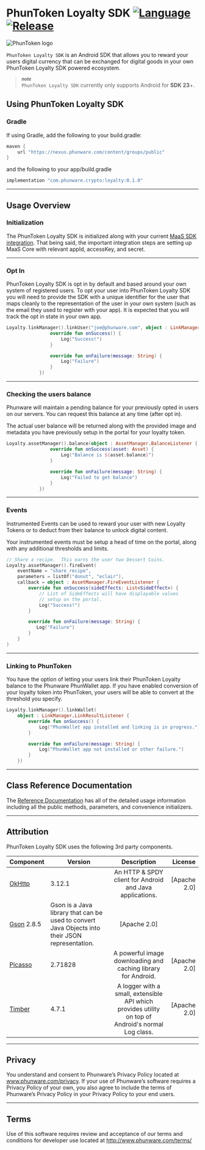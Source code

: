 PhunToken Loyalty SDK [![Language](https://img.shields.io/badge/Kotlin-1.3-%234c20f0.svg)]() [![Release](https://img.shields.io/badge/Release-0.1.0-%234c20f0.svg)]()
=====
![PhunToken logo](https://s3-us-west-1.amazonaws.com/honeybadger.phunware.com/phuncoin.png)

`PhunToken Loyalty SDK` is an Android SDK that allows you to reward your users digital currency that can be exchanged for digital goods in your own PhunToken Loyalty SDK powered ecosystem.

> ***<sub>note</sub>*** <br/>
>  `PhunToken Loyalty SDK` currently only supports Android for  **SDK 23**+. 
  
<a id="installation"></a>
## Using PhunToken Loyalty SDK

### **Gradle**

If using Gradle, add the following to your build.gradle:

```gradle
maven {
    url "https://nexus.phunware.com/content/groups/public"
}
```

and the following to your app/build.gradle

```gradle
implementation "com.phunware.crypto:loyalty:0.1.0"
```

***
<a id="usage-overview"></a>
## Usage Overview

### **Initialization**
The PhunToken Loyalty SDK is initialized along with your current [MaaS SDK integration](https://github.com/phunware/maas-core-android-sdk).  That being said, the important integration steps are setting up MaaS Core with relevant appId, accessKey, and secret.

***
### **Opt In**
PhunToken Loyalty SDK is opt in by default and based around your own system of registered users.  To opt your user into PhunToken Loyalty SDK you will need to provide the SDK with a unique identifier for the user that maps cleanly to the representation of the user in your own system (such as the email they used to register with your app). It is expected that you will track the opt in state in your own app.


```kotlin
Loyalty.linkManager().linkUser("joe@phunware.com", object : LinkManager.LinkResultListener {
                override fun onSuccess() {
                    Log("Success!")
                }

                override fun onFailure(message: String) {
                    Log("Failure")
                }
            })
```

***
### **Checking the users balance**

Phunware will maintain a pending balance for your previously opted in users on our servers.  You can request this balance at any time (after opt in).

The actual user balance will be returned along with the provided image and metadata you have previously setup in the portal for your loyalty token.

```kotlin
Loyalty.assetManager().balance(object : AssetManager.BalanceListener {
                override fun onSuccess(asset: Asset) {
                    Log("Balance is ${asset.balance}")
                }

                override fun onFailure(message: String) {
                    Log("Failed to get balance")
                }
            })
```

***
### **Events**
Instrumented Events can be used to reward your user with new Loyalty Tokens or to deduct from their balance to unlock digital content.

Your instrumented events must be setup a head of time on the portal, along with any additional thresholds and limits.


```kotlin
// Share a recipe.  This earns the user two Dessert Coins.
Loyalty.assetManager().fireEvent(
    eventName = "share_recipe",
    parameters = listOf("donut", "eclair"),
    callback = object : AssetManager.FireEventListener {
        override fun onSuccess(sideEffects: List<SideEffect>) {
            // List of SideEffects will have displayable values
            // setup on the portal.
            Log("Success!")
        }

        override fun onFailure(message: String) {
           Log("Failure")
        }
    }
)
```

***
### **Linking to PhunToken**
You have the option of letting your users link their PhunToken Loyalty balance to the Phunware PhunWallet app.  If you have enabled conversion of your loyalty token into PhunToken, your users will be able to convert at the threshold you specify.

```kotlin
Loyalty.linkManager().linkWallet(
    object : LinkManager.LinkResultListener {
        override fun onSuccess() {
            Log("PhunWallet app installed and linking is in progress.")
        }

        override fun onFailure(message: String) {
            Log("PhunWallet app not installed or other failure.")
        }
    })
```

***
<a id="class"></a>
## Class Reference Documentation
The [Reference Documentation](https://phunware.github.io/maas-loyalty-android-sdk/index.html) has all of the detailed usage information including all the public methods, parameters, and convenience initializers.

***
<a id="attribution"></a>
## Attribution

PhunToken Loyalty SDK uses the following 3rd party components.

| Component     | Version  | Description   | License  |
| ------------- | -------  |:-------------:| -----:|
| [OkHttp](https://github.com/square/okhttp) |3.12.1| An HTTP & SPDY client for Android and Java applications. | [Apache 2.0]
| [Gson](https://github.com/google/gson)  2.8.5| Gson is a Java library that can be used to convert Java Objects into their JSON representation. | [Apache 2.0]
| [Picasso](https://github.com/square/picasso) |2.71828| A powerful image downloading and caching library for Android. | [Apache 2.0]
| [Timber](https://github.com/JakeWharton/timber) |4.7.1| A logger with a small, extensible API which provides utility on top of Android's normal Log class. | [Apache 2.0]

***
<a id="privacy"></a>
## Privacy
You understand and consent to Phunware’s Privacy Policy located at www.phunware.com/privacy. If your use of Phunware’s software requires a Privacy Policy of your own, you also agree to include the terms of Phunware’s Privacy Policy in your Privacy Policy to your end users.
***
<a id="terms"></a>
## Terms
Use of this software requires review and acceptance of our terms and conditions for developer use located at http://www.phunware.com/terms/
